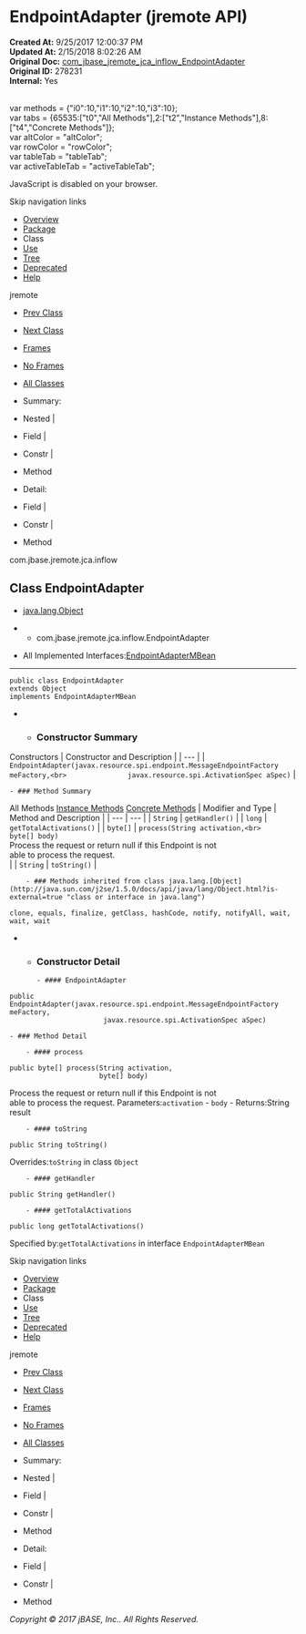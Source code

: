 # EndpointAdapter (jremote   API)

**Created At:** 9/25/2017 12:00:37 PM  
**Updated At:** 2/15/2018 8:02:26 AM  
**Original Doc:** [com_jbase_jremote_jca_inflow_EndpointAdapter](https://docs.jbase.com/39262-inflow/com_jbase_jremote_jca_inflow_EndpointAdapter)  
**Original ID:** 278231  
**Internal:** Yes  

<!--<br>    try {<br>        if (location.href.indexOf('is-external=true') == -1) {<br>            parent.document.title="EndpointAdapter (jremote   API)";<br>        }<br>    }<br>    catch(err) {<br>    }<br>//--><br>var methods = {"i0":10,"i1":10,"i2":10,"i3":10};<br>var tabs = {65535:["t0","All Methods"],2:["t2","Instance Methods"],8:["t4","Concrete Methods"]};<br>var altColor = "altColor";<br>var rowColor = "rowColor";<br>var tableTab = "tableTab";<br>var activeTableTab = "activeTableTab";
JavaScript is disabled on your browser.

Skip navigation links

- [Overview](../../../../../overview-summary.html)
- [Package](./../com.jbase.jremote.jca.inflow-%28jremote---api%29)
- Class
- [Use](./../class-use/uses-of-class-com.jbase.jremote.jca.inflow.endpointadapter-%28jremote---api%29)
- [Tree](./../com.jbase.jremote.jca.inflow-class-hierarchy-%28jremote---api%29)
- [Deprecated](../../../../../deprecated-list.html)
- [Help](../../../../../help-doc.html)


jremote <br>

- [Prev Class](./../activationworklistener-%28jremote---api%29 "class in com.jbase.jremote.jca.inflow")
- [Next Class](./../endpointadaptermbean-%28jremote---api%29 "interface in com.jbase.jremote.jca.inflow")


- [Frames](./.)
- [No Frames](./.)


- [All Classes](../../../../../allclasses-noframe.html)


<!--<br>  allClassesLink = document.getElementById("allclasses\_navbar\_top");<br>  if(window==top) {<br>    allClassesLink.style.display = "block";<br>  }<br>  else {<br>    allClassesLink.style.display = "none";<br>  }<br>  //-->

- Summary:
- Nested |
- Field |
- Constr |
- Method


- Detail:
- Field |
- Constr |
- Method

com.jbase.jremote.jca.inflow

## Class EndpointAdapter

- [java.lang.Object](http://java.sun.com/j2se/1.5.0/docs/api/java/lang/Object.html?is-external=true "class or interface in java.lang")
- - com.jbase.jremote.jca.inflow.EndpointAdapter


- All Implemented Interfaces:[EndpointAdapterMBean](./../endpointadaptermbean-%28jremote---api%29 "interface in com.jbase.jremote.jca.inflow")
* * *


```
public class EndpointAdapter
extends Object
implements EndpointAdapterMBean
```

- - ### Constructor Summary


Constructors | Constructor and Description |
| --- |
| `EndpointAdapter(javax.resource.spi.endpoint.MessageEndpointFactory meFactory,<br>               javax.resource.spi.ActivationSpec aSpec)`  |


    - ### Method Summary


All Methods [Instance Methods](javascript:show%282%29;) [Concrete Methods](javascript:show%288%29;) | Modifier and Type | Method and Description |
| --- | --- |
| `String` | `getHandler()`  |
| `long` | `getTotalActivations()`  |
| `byte[]` | `process(String activation,<br>       byte[] body)`<br>Process the request or return null if this Endpoint is not<br> able to process the request.<br> |
| `String` | `toString()`  |


        - ### Methods inherited from class java.lang.[Object](http://java.sun.com/j2se/1.5.0/docs/api/java/lang/Object.html?is-external=true "class or interface in java.lang")
`clone, equals, finalize, getClass, hashCode, notify, notifyAll, wait, wait, wait`

- - ### Constructor Detail

        - #### EndpointAdapter

```
public EndpointAdapter(javax.resource.spi.endpoint.MessageEndpointFactory meFactory,
                       javax.resource.spi.ActivationSpec aSpec)
```


    - ### Method Detail

        - #### process

```
public byte[] process(String activation,
                      byte[] body)
```

Process the request or return null if this Endpoint is not<br> able to process the request.
Parameters:`activation` - `body` - Returns:String result


        - #### toString

```
public String toString()
```
Overrides:`toString` in class `Object`


        - #### getHandler

```
public String getHandler()
```


        - #### getTotalActivations

```
public long getTotalActivations()
```
Specified by:`getTotalActivations` in interface `EndpointAdapterMBean`

Skip navigation links

- [Overview](../../../../../overview-summary.html)
- [Package](./../com.jbase.jremote.jca.inflow-%28jremote---api%29)
- Class
- [Use](./../class-use/uses-of-class-com.jbase.jremote.jca.inflow.endpointadapter-%28jremote---api%29)
- [Tree](./../com.jbase.jremote.jca.inflow-class-hierarchy-%28jremote---api%29)
- [Deprecated](../../../../../deprecated-list.html)
- [Help](../../../../../help-doc.html)


jremote <br>

- [Prev Class](./../activationworklistener-%28jremote---api%29 "class in com.jbase.jremote.jca.inflow")
- [Next Class](./../endpointadaptermbean-%28jremote---api%29 "interface in com.jbase.jremote.jca.inflow")


- [Frames](./.)
- [No Frames](./.)


- [All Classes](../../../../../allclasses-noframe.html)


<!--<br>  allClassesLink = document.getElementById("allclasses\_navbar\_bottom");<br>  if(window==top) {<br>    allClassesLink.style.display = "block";<br>  }<br>  else {<br>    allClassesLink.style.display = "none";<br>  }<br>  //-->

- Summary:
- Nested |
- Field |
- Constr |
- Method


- Detail:
- Field |
- Constr |
- Method

*Copyright © 2017 jBASE, Inc.. All Rights Reserved.*
